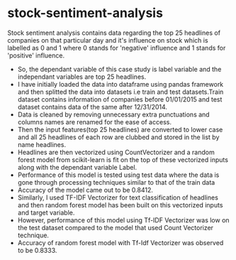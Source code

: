 # stock-sentiment-analysis
 Stock sentiment analysis contains data regarding the top 25 headlines of companies on that particular day and it's influence on stock which is labelled as 0 and 1 where 0 stands for 'negative' influence and 1 stands for 'positive' influence.
- So, the dependant variable of this case study is label variable and the independant variables are top 25 headlines.
- I have initially loaded the data into dataframe using pandas framework and then splitted the data into datasets i.e train and test datasets.Train dataset contains information of companies before 01/01/2015 and test dataset contains data of the same after 12/31/2014.
- Data is cleaned by removing unnecessary extra punctuations and columns names are renamed for the ease of access.
- Then the input features(top 25 headlines) are converted to lower case and all 25 headlines of each row are clubbed and stored in the list by name headlines.
- Headlines are then vectorized using CountVectorizer and a random forest model from scikit-learn is fit on the top of these vectorized inputs along with the dependant variable Label.
- Performance of this model is tested using test data where the data is gone through processing techniques similar to that of the train data 
- Accuracy of the model came out to be 0.8412.
- Similarly, I used TF-IDF Vectorizer for text classification of headlines and then random forest model has been built on this vectorized inputs and target variable.
- However, performance of this model using Tf-IDF Vectorizer was low on the test dataset compared to the model that used Count Vectorizer technique.
- Accuracy of random forest model with Tf-Idf Vectorizer was observed to be 0.8333.
